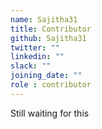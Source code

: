 ```yaml
---
name: Sajitha31
title: Contributor
github: Sajitha31
twitter: ""
linkedin: ""
slack: ""
joining_date: ""
role : contributor
---
```


Still waiting for this
